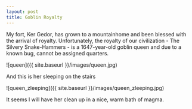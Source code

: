```yaml
---
layout: post
title: Goblin Royalty
---
```

My fort, Ker Gedor, has grown to a mountainhome and been blessed with the arrival of royalty.
Unfortunately, the royalty of our civilization - The Silvery Snake-Hammers - is a 1647-year-old goblin queen and due to a known bug, cannot be assigned quarters.

![queen]({{ site.baseurl }}/images/queen.jpg)

And this is her sleeping on the stairs

![queen_zleeping]({{ site.baseurl }}/images/queen_zleeping.jpg)

It seems I will have her clean up in a nice, warm bath of magma.



